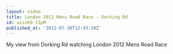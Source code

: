 ```yaml
---
layout: video
title: London 2012 Mens Road Race - Dorking Rd
id: uissK9-1IpM
published_at: '2012-07-30T12:43:39Z'
---
```

My view from Dorking Rd watching London 2012 Mens Road Race